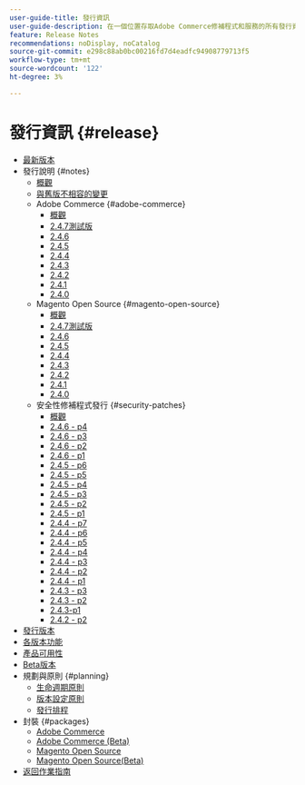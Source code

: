 ```yaml
---
user-guide-title: 發行資訊
user-guide-description: 在一個位置存取Adobe Commerce修補程式和服務的所有發行資訊。
feature: Release Notes
recommendations: noDisplay, noCatalog
source-git-commit: e298c88ab0bc00216fd7d4eadfc94908779713f5
workflow-type: tm+mt
source-wordcount: '122'
ht-degree: 3%

---
```



# 發行資訊 {#release}

- [最新版本](latest.md)
- 發行說明 {#notes}
   - [概觀](release-notes/overview.md)
   - [與舊版不相容的變更](backward-incompatible-changes.md)
   - Adobe Commerce {#adobe-commerce}
      - [概觀](release-notes/commerce/overview.md)
      - [2.4.7測試版](release-notes/commerce/2-4-7.md)
      - [2.4.6](release-notes/commerce/2-4-6.md)
      - [2.4.5](release-notes/commerce/2-4-5.md)
      - [2.4.4](release-notes/commerce/2-4-4.md)
      - [2.4.3](release-notes/commerce/2-4-3.md)
      - [2.4.2](release-notes/commerce/2-4-2.md)
      - [2.4.1](release-notes/commerce/2-4-1.md)
      - [2.4.0](release-notes/commerce/2-4-0.md)
   - Magento Open Source {#magento-open-source}
      - [概觀](release-notes/open-source/overview.md)
      - [2.4.7測試版](release-notes/open-source/2-4-7.md)
      - [2.4.6](release-notes/open-source/2-4-6.md)
      - [2.4.5](release-notes/open-source/2-4-5.md)
      - [2.4.4](release-notes/open-source/2-4-4.md)
      - [2.4.3](release-notes/open-source/2-4-3.md)
      - [2.4.2](release-notes/open-source/2-4-2.md)
      - [2.4.1](release-notes/open-source/2-4-1.md)
      - [2.4.0](release-notes/open-source/2-4-0.md)
   - 安全性修補程式發行 {#security-patches}
      - [概觀](release-notes/security/overview.md)
      - [2.4.6 - p4](release-notes/security/2-4-6-p4.md)
      - [2.4.6 - p3](release-notes/security/2-4-6-p3.md)
      - [2.4.6 - p2](release-notes/security/2-4-6-p2.md)
      - [2.4.6 - p1](release-notes/security/2-4-6-p1.md)
      - [2.4.5 - p6](release-notes/security/2-4-5-p6.md)
      - [2.4.5 - p5](release-notes/security/2-4-5-p5.md)
      - [2.4.5 - p4](release-notes/security/2-4-5-p4.md)
      - [2.4.5 - p3](release-notes/security/2-4-5-p3.md)
      - [2.4.5 - p2](release-notes/security/2-4-5-p2.md)
      - [2.4.5 - p1](release-notes/security/2-4-5-p1.md)
      - [2.4.4 - p7](release-notes/security/2-4-4-p7.md)
      - [2.4.4 - p6](release-notes/security/2-4-4-p6.md)
      - [2.4.4 - p5](release-notes/security/2-4-4-p5.md)
      - [2.4.4 - p4](release-notes/security/2-4-4-p4.md)
      - [2.4.4 - p3](release-notes/security/2-4-4-p3.md)
      - [2.4.4 - p2](release-notes/security/2-4-4-p2.md)
      - [2.4.4 - p1](release-notes/security/2-4-4-p1.md)
      - [2.4.3 - p3](release-notes/security/2-4-3-p3.md)
      - [2.4.3 - p2](release-notes/security/2-4-3-p2.md)
      - [2.4.3-p1](release-notes/security/2-4-3-p1.md)
      - [2.4.2 - p2](release-notes/security/2-4-2-p2.md)
- [發行版本](versions.md)
- [各版本功能](features.md)
- [產品可用性](product-availability.md)
- [Beta版本](beta.md)
- 規劃與原則 {#planning}
   - [生命週期原則](lifecycle-policy.md)
   - [版本設定原則](versioning-policy.md)
   - [發行排程](schedule.md)
- 封裝 {#packages}
   - [Adobe Commerce](packages/adobe-commerce.md)
   - [Adobe Commerce (Beta)](packages/adobe-commerce-beta.md)
   - [Magento Open Source](packages/magento-open-source.md)
   - [Magento Open Source(Beta)](packages/magento-open-source-beta.md)
- [返回作業指南](https://experienceleague.adobe.com/docs/commerce-operations/operational-guides/home.html)
